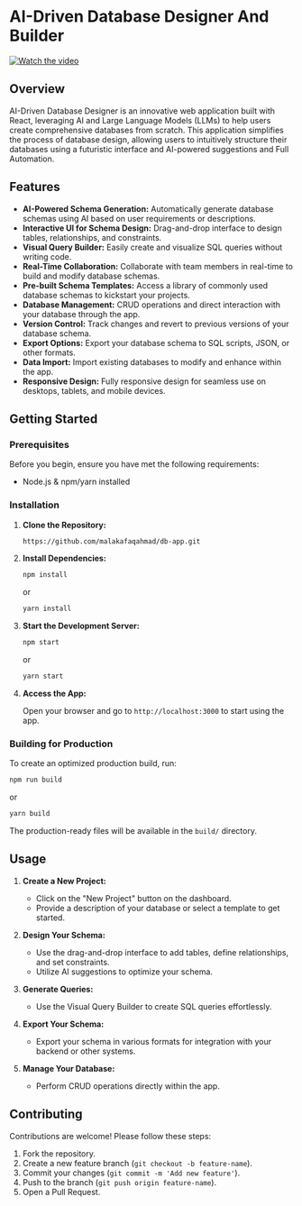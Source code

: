 # **AI-Driven Database Designer And Builder**

[![Watch the video](https://img.youtube.com/vi/4G6I0xbLszg/0.jpg)](https://youtu.be/4G6I0xbLszg)
## **Overview**

AI-Driven Database Designer is an innovative web application built with React, leveraging AI and Large Language Models (LLMs) to help users create comprehensive databases from scratch. This application simplifies the process of database design, allowing users to intuitively structure their databases using a futuristic interface and AI-powered suggestions and Full Automation.

## **Features**

- **AI-Powered Schema Generation:** Automatically generate database schemas using AI based on user requirements or descriptions.
- **Interactive UI for Schema Design:** Drag-and-drop interface to design tables, relationships, and constraints.
- **Visual Query Builder:** Easily create and visualize SQL queries without writing code.
- **Real-Time Collaboration:** Collaborate with team members in real-time to build and modify database schemas.
- **Pre-built Schema Templates:** Access a library of commonly used database schemas to kickstart your projects.
- **Database Management:** CRUD operations and direct interaction with your database through the app.
- **Version Control:** Track changes and revert to previous versions of your database schema.
- **Export Options:** Export your database schema to SQL scripts, JSON, or other formats.
- **Data Import:** Import existing databases to modify and enhance within the app.
- **Responsive Design:** Fully responsive design for seamless use on desktops, tablets, and mobile devices.

## **Getting Started**

### **Prerequisites**

Before you begin, ensure you have met the following requirements:

- Node.js & npm/yarn installed

### **Installation**

1. **Clone the Repository:**

   ```bash
   https://github.com/malakafaqahmad/db-app.git
   ```

2. **Install Dependencies:**

   ```bash
   npm install
   ```

   or

   ```bash
   yarn install
   ```

3. **Start the Development Server:**

   ```bash
   npm start
   ```

   or

   ```bash
   yarn start
   ```

4. **Access the App:**
   
   Open your browser and go to `http://localhost:3000` to start using the app.

### **Building for Production**

To create an optimized production build, run:

```bash
npm run build
```

or

```bash
yarn build
```

The production-ready files will be available in the `build/` directory.

## **Usage**

1. **Create a New Project:**
   - Click on the "New Project" button on the dashboard.
   - Provide a description of your database or select a template to get started.

2. **Design Your Schema:**
   - Use the drag-and-drop interface to add tables, define relationships, and set constraints.
   - Utilize AI suggestions to optimize your schema.

3. **Generate Queries:**
   - Use the Visual Query Builder to create SQL queries effortlessly.

4. **Export Your Schema:**
   - Export your schema in various formats for integration with your backend or other systems.

5. **Manage Your Database:**
   - Perform CRUD operations directly within the app.

## **Contributing**

Contributions are welcome! Please follow these steps:

1. Fork the repository.
2. Create a new feature branch (`git checkout -b feature-name`).
3. Commit your changes (`git commit -m 'Add new feature'`).
4. Push to the branch (`git push origin feature-name`).
5. Open a Pull Request.

